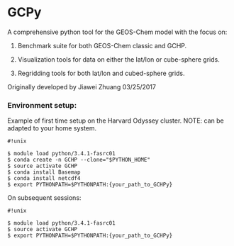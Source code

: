 # GCPy

A comprehensive python tool for the GEOS-Chem model with the focus on:

1. Benchmark suite for both GEOS-Chem classic and GCHP.

2. Visualization tools for data on either the lat/lon or cube-sphere grids.

3. Regridding tools for both lat/lon and cubed-sphere grids.


Originally developed by Jiawei Zhuang 03/25/2017

### Environment setup:

Example of first time setup on the Harvard Odyssey cluster. NOTE: can be adapted to your home system.


```
#!unix

$ module load python/3.4.1-fasrc01
$ conda create -n GCHP --clone="$PYTHON_HOME"
$ source activate GCHP
$ conda install Basemap
$ conda install netcdf4
$ export PYTHONPATH=$PYTHONPATH:{your_path_to_GCHPy}
```

On subsequent sessions:


```
#!unix

$ module load python/3.4.1-fasrc01
$ source activate GCHP
$ export PYTHONPATH=$PYTHONPATH:{your_path_to_GCHPy}
```